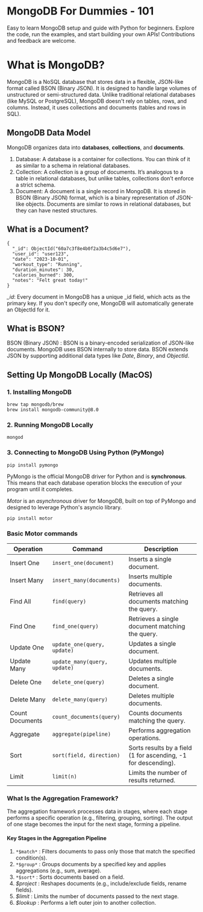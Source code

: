 # MongoDB For Dummies - 101
Easy to learn MongoDB setup and guide with Python for beginners. Explore the code, run the examples, and start building your own APIs! Contributions and feedback are welcome.

# What is MongoDB?
MongoDB is a NoSQL database that stores data in a flexible, JSON-like format called BSON (Binary JSON). It is designed to handle large volumes of unstructured or semi-structured data. Unlike traditional relational databases (like MySQL or PostgreSQL), MongoDB doesn't rely on tables, rows, and columns. Instead, it uses collections  and documents (tables and rows in SQL).

## MongoDB Data Model
MongoDB organizes data into **databases**, **collections**, and **documents**.

1. Database: A database is a container for collections. You can think of it as similar to a schema in relational databases. <br/>
2. Collection: A collection is a group of documents. It’s analogous to a table in relational databases, but unlike tables, collections don’t enforce a strict schema.<br/>
3. Document: A document is a single record in MongoDB. It is stored in BSON (Binary JSON) format, which is a binary representation of JSON-like objects. Documents are similar to rows in relational databases, but they can have nested structures.<br/>

## What is a Document?
```
{
  "_id": ObjectId("60a7c3f8e4b0f2a3b4c5d6e7"),
  "user_id": "user123",
  "date": "2023-10-01",
  "workout_type": "Running",
  "duration_minutes": 30,
  "calories_burned": 300,
  "notes": "Felt great today!"
}
```
*_id*: Every document in MongoDB has a unique _id field, which acts as the primary key. If you don't specify one, MongoDB will automatically generate an ObjectId for it.

## What is BSON?
BSON (Binary JSON) : BSON is a binary-encoded serialization of JSON-like documents. MongoDB uses BSON internally to store data. BSON extends JSON by supporting additional data types like *Date*, *Binary*, and *ObjectId*.


## Setting Up MongoDB Locally (MacOS)
### 1. Installing MongoDB
```
brew tap mongodb/brew
brew install mongodb-community@8.0
```

### 2. Running MongoDB Locally
```
mongod
```

### 3. Connecting to MongoDB Using Python (PyMongo)
```
pip install pymongo
```
PyMongo is the official MongoDB driver for Python and is **synchronous**.
This means that each database operation blocks the execution of your program until it completes.

*Motor* is an *asynchronous* driver for MongoDB, built on top of PyMongo and designed to leverage Python's asyncio library.
```
pip install motor
```


### Basic Motor commands
| Operation          | Command                         | Description                                                    |        
|--------------------|---------------------------------|----------------------------------------------------------------|
| Insert One         | `insert_one(document)`          | Inserts a single document.                                     |
| Insert Many        | `insert_many(documents)`        | Inserts multiple documents.                                    |
| Find All           | `find(query)`                   | Retrieves all documents matching the query.                    |
| Find One           | `find_one(query)`               | Retrieves a single document matching the query.                |
| Update One         | `update_one(query, update)`     | Updates a single document.                                     |
| Update Many        | `update_many(query, update)`    | Updates multiple documents.                                    |
| Delete One         | `delete_one(query)`             | Deletes a single document.                                     |
| Delete Many        | `delete_many(query)`            | Deletes multiple documents.                                    |
| Count Documents    | `count_documents(query)`        | Counts documents matching the query.                           |
| Aggregate          | `aggregate(pipeline)`           | Performs aggregation operations.                               |
| Sort               | `sort(field, direction)`        | Sorts results by a field (1 for ascending, -1 for descending). |
| Limit              | `limit(n)`                      | Limits the number of results returned.                         |


### What Is the Aggregation Framework?
The aggregation framework processes data in stages, where each stage performs a specific operation (e.g., filtering, grouping, sorting). The output of one stage becomes the input for the next stage, forming a pipeline.

#### Key Stages in the Aggregation Pipeline
1. `*$match*`   : Filters documents to pass only those that match the specified condition(s). <br/>
2. `*$group*`   : Groups documents by a specified key and applies aggregations (e.g., sum, average). <br/>
3. `*$sort*`   : Sorts documents based on a field. <br/>
4. *$project* : Reshapes documents (e.g., include/exclude fields, rename fields). <br/>
5. *$limit*   : Limits the number of documents passed to the next stage. <br/>
6. *$lookup*  : Performs a left outer join to another collection. <br/>
